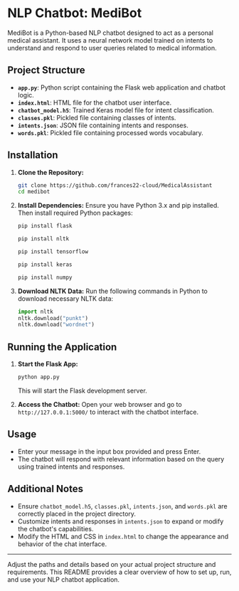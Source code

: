 # NLP Chatbot: MediBot

MediBot is a Python-based NLP chatbot designed to act as a personal medical assistant. It uses a neural network model trained on intents to understand and respond to user queries related to medical information.

## Project Structure

- **`app.py`**: Python script containing the Flask web application and chatbot logic.
- **`index.html`**: HTML file for the chatbot user interface.
- **`chatbot_model.h5`**: Trained Keras model file for intent classification.
- **`classes.pkl`**: Pickled file containing classes of intents.
- **`intents.json`**: JSON file containing intents and responses.
- **`words.pkl`**: Pickled file containing processed words vocabulary.

## Installation

1. **Clone the Repository:**

   ```bash
   git clone https://github.com/frances22-cloud/MedicalAssistant
   cd medibot
   ```

2. **Install Dependencies:**
   Ensure you have Python 3.x and pip installed. Then install required Python packages:

   ```bash
   pip install flask
   ```
   ```bash
   pip install nltk 
   ```
   ```bash
   pip install tensorflow
   ```
   ```bash
   pip install keras
   ```
   ```bash
   pip install numpy
   ```

3. **Download NLTK Data:**
   Run the following commands in Python to download necessary NLTK data:
   ```python
   import nltk
   nltk.download("punkt")
   nltk.download("wordnet")
   ```

## Running the Application

1. **Start the Flask App:**

   ```bash
   python app.py
   ```

   This will start the Flask development server.

2. **Access the Chatbot:**
   Open your web browser and go to `http://127.0.0.1:5000/` to interact with the chatbot interface.

## Usage

- Enter your message in the input box provided and press Enter.
- The chatbot will respond with relevant information based on the query using trained intents and responses.

## Additional Notes

- Ensure `chatbot_model.h5`, `classes.pkl`, `intents.json`, and `words.pkl` are correctly placed in the project directory.
- Customize intents and responses in `intents.json` to expand or modify the chatbot's capabilities.
- Modify the HTML and CSS in `index.html` to change the appearance and behavior of the chat interface.

---

Adjust the paths and details based on your actual project structure and requirements. This README provides a clear overview of how to set up, run, and use your NLP chatbot application.
